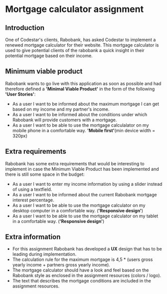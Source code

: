 # Mortgage calculator assignment

## Introduction

One of Codestar's clients, Rabobank, has asked Codestar to implement a renewed mortgage calculator for their website. This mortgage calculator is used to give potential clients of the rabobank a quick insight in their potential mortgage based on their income.

## Minimum viable product

Rabobank wants to go live with this application as soon as possible and had therefore defined a **'Minimal Viable Product'** in the form of the following **'User Stories'**:

* As a user I want to be informed about the maximum mortgage I can get based on my income and my partner's income.
* As a user I want to be informed about the conditions under which Rabobank will provide customers with a mortgage.
* As a user I want to be able to use the mortgage calculalator on my mobile phone in a comfortable way. **'Mobile first'**(min device width = 320px)

## Extra requirements

Rabobank has some extra requirements that would be interesting to implement in case the Minimum Viable Product has been implemented and there is still some space in the budget:

* As a user I want to enter my income information by using a slider instead of using a textfield.
* As a user I want to be informed about the current Rabobank mortgage interest percentage.
* As a user I want to be able to use the mortgage calculator on my desktop computer in a comfortable way. (**'Responsive design'**)
* As a user I want to be able to use the mortgage calculator on my tablet in a comfortable way. (**'Responsive design'**)

## Extra information

* For this assignment Rabobank has developed a **UX** design that has to be leading during implementation.
* The calculation rule for the maximum mortgage is 4,5 * (users gross yearly income + partners gross yearly income).
* The mortgage calculator should have a look and feel based on the Rabobank style as enclosed in the assignment resources (colors / logo).
* The text that describes the mortgage conditions are included in the assignment resources.


